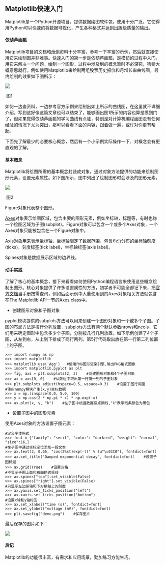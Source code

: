 ## Matplotlib快速入门

Matplotlib是一个Python开源项目，提供数据绘图软件包，使用十分广泛。它使得用Python可以快速的将数据可视化，产生各种格式并达到出版级质量的输出。

#### 依葫芦画瓢

Matplotlib项目的文档和[示例](https://matplotlib.org/gallery.html)资料十分丰富，参考一下丰富的示例，然后就直接使用它来绘制图并非难事。快速入门的第一步是依葫芦画瓢，是模仿的过程中入门。用它来解决一个问题，绘制一个图形，过程中涉及到的概念暂时不必深究，猜猜大概意思就行。例如使用Matplotlib来绘制两组股票历史报价和月增长率曲线图，最终绘制的效果如下图所示：


![](http://i.imgur.com/1rEVNWE.png)

​                                                                                       图1

如何一边查资料，一边参考官方示例来绘制出如上所示的曲线图，在这里就不详细介绍。写到这好像这篇文章也可以结束了，能够画出图1所示的内容也算是摸到门了，但如果觉得依葫芦画瓢的学习曲线有点陡，特别是对计算机编程画图没有任何经验的情况下尤为突出，那可以看看下面的内容，跟着做一遍，或许对你更有帮助。

下面先了解最少的必要核心概念，然后有一个小示例实际操作一下，对概念会有更直观的了解。

#### 基本概念

Matplotlib将绘图所需的基本概念封装成对象，通过对象方法提供的功能来绘制图形元素，设置元素属性。如下图所示，图中列出了绘制图形时会涉及的图形元素。

![](http://i.imgur.com/SB4MTPV.png)

​                                                                                    图2

Figure对象代表整个图形。

[Axes](https://matplotlib.org/api/axes_api.html)对象表示绘图区域，包含主要的图形元素，例如坐标轴，标题等，有时也称一个绘图区域为子图(subplot)。Figure对象可以包含一个或多个Axes对象，一个Axes对象只能被包含在一个Figure对象中。

Axis对象用来表示坐标轴，坐标轴限定了数据范围，包含均匀分布的坐标轴刻度(ticks)，刻度标签(tick label)，坐标轴标签(axis label)。

Spines对象是数据展示区域的边界线。

#### 动手实践

了解了核心的基本概念，接下来看看如何使用Python编程语言来使用这些概念绘制出图形。核心对象提供了许多设置属性的方法，初学者不可能全都记下来，把[官方文档](http://matplotlib.org/contents.html)当手册按需查询，例如后面示例中大量使用到的Axes对象相关方法就包含在The Matplotlib API一节的Axes class中。

- 创建图形对象和子图对象

pyplot模块提供的subplots方法可以用来创建一个图形对象和一个或多个子图。子图的布局方法是按行分列放置，subplots方法有两个默认参数nrows和ncols，它们用来确定图形中包含多少个子图，分别按几行几列放置。如下示例创建了4个子图，从左到右，从上到下排成了两行两列。第5行代码取出放在第一行第二列位置上的子图。

    >>> import numpy as np
    >>> import matplotlib
    >>> matplotlib.use('Agg')   #使用PNG图形渲染引擎,输出PNG格式图像
    >>> import matplotlib.pyplot as plt
    >>> fig, axs = plt.subplots(2, 2)    #创建图形对象和4个子图对象
    >>> ax = axs[0, 0]    #从数组中取出第一行第一列的子图对象
    >>> plt.subplots_adjust(hspace=0.5, wspace=0.3)    #设置子图行间距
    #使用numpy模块产生(x,y)坐标数据
    >>> x = np.linspace(0.0, 5.0, 100)
    >>> y = np.cos(2 * np.pi * x) * np.exp(-x)
    >>> ax.plot(x, y, "k")    #在子图中根据数据描点画线,"k"表示线条颜色为黑色

- 设置子图中的图形元素

使用Axes对象的方法设置子图元素：

    #定义字体格式
    >>> font = {"family": "serif", "color": "darkred", "weight": "normal", "size":16,}
    #在子图中通过坐标定位添加一段文本
    >>> ax.text(2, 0.65, "cos(2%st)exp(-t)" % (u"\u03C0"), fontdict=font) 
    >>> ax.set_title("Damped exponential decay", fontdict=font)    #设置子图标题
    >>> ax.grid(True)    #设置网格
    #不显示子图上面和右面的边框线
    >>> ax.spines["top"].set_visible(False)
    >>> ax.spines["right"].set_visible(False)
    #只显示左边纵轴和下方横轴上的刻度
    >>> ax.yaxis.set_ticks_position("left")
    >>> ax.xaxis.set_ticks_position("bottom")
    #设置x轴和y轴标签
    >>> ax.set_xlabel("time (s)", fontdict=font)
    >>> ax.set_ylabel("voltage (mV)", fontdict=font)
    >>> plt.savefig("demo.png")    #保存图片

最后保存的图片如下：

![](http://i.imgur.com/rh745zF.png)

#### 后记

Matplotlib的功能很丰富，有需求和应用场景，勤加练习方能生巧。